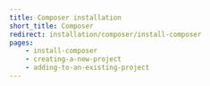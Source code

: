 ```yaml
---
title: Composer installation
short_title: Composer
redirect: installation/composer/install-composer
pages:
    - install-composer
    - creating-a-new-project
    - adding-to-an-existing-project
---
```

